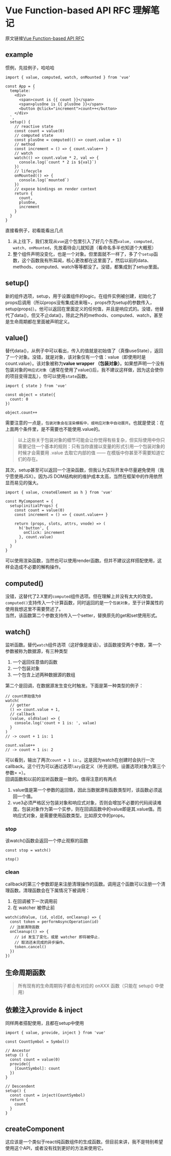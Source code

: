 # Vue Function-based API RFC 理解笔记

原文链接[Vue Function-based API RFC](https://zhuanlan.zhihu.com/p/68477600)<br />

## example
惯例，先挂例子，哈哈哈
``` JS
import { value, computed, watch, onMounted } from 'vue'

const App = {
  template: `
    <div>
      <span>count is {{ count }}</span>
      <span>plusOne is {{ plusOne }}</span>
      <button @click="increment">count++</button>
    </div>
  `,
  setup() {
    // reactive state
    const count = value(0)
    // computed state
    const plusOne = computed(() => count.value + 1)
    // method
    const increment = () => { count.value++ }
    // watch
    watch(() => count.value * 2, val => {
      console.log(`count * 2 is ${val}`)
    })
    // lifecycle
    onMounted(() => {
      console.log(`mounted`)
    })
    // expose bindings on render context
    return {
      count,
      plusOne,
      increment
    }
  }
}
```

直接看例子，初看能看出几点<br />
1. 从上往下，我们发现从`vue`这个包里引入了好几个东西`value, computed, watch, onMounted`，先放着待会儿就知道（看命名多半也知道个大概惹）
2. 整个组件声明没变化，也是一个对象。但里面就不一样了，多了个`setup`函数，这个函数我有所耳闻，核心更改都在这里面了。然后以前的data、methods、computed、watch等等都没了。没错，都集成到了setup里面。

## setup()
新的组件选项，setup，用于设置组件的logic。在组件实例被创建，初始化了props后调用（所以props没有集成进来哦~，props作为setup的参数传入，setup(props)）。他可以返回在里面定义的任何值，并且是响应式的。没错，他替代了data()，但又不止data()，除此之外的methods、computed、watch，甚至是生命周期都在里面被声明定义。

## value()
替代data()，从例子中可以看出，传入的值就是初始值了（真像useState），返回了一个对象。没错，就是对象，该对象仅有一个值：value（即使用时是count.value）。该对象被称为**value wrapper （包装对象）**。如果想声明一个没有包装对象的`响应式对象`（通常在使用了value()后，我不建议这样做，因为这会使你的项目变得混乱），你可以使用`state`函数。

``` JS
import { state } from 'vue'

const object = state({
  count: 0
})

object.count++
```

需要注意的一点是，`包装对象会在渲染模板中，或响应对象中自动展开`。也就是使说：在上面两个条件里，是不需要也不能使用.value的。

>以上这些关于包装对象的细节可能会让你觉得有些复杂，但实际使用中你只需要记住一个基本的规则：只有当你直接以变量的形式引用一个包装对象的时候才会需要用 .value 去取它内部的值 —— 在模版中你甚至不需要知道它们的存在。

其次，setup甚至可以返回一个渲染函数，但我认为实际开发中尽量避免使用（我宁愿使用JSX）。因为JS DOM结构树的维护成本太高，当然在框架中的作用依然显而易见的强大。
``` JS
import { value, createElement as h } from 'vue'

const MyComponent = {
  setup(initialProps) {
    const count = value(0)
    const increment = () => { count.value++ }

    return (props, slots, attrs, vnode) => (
      h('button', {
        onClick: increment
      }, count.value)
    )
  }
}
```
可以使用渲染函数，当然也可以使用render函数。但并不建议这样搭配使用，这样会造成不必要的解构操作。

## computed()
没错，这替代了2.X里的`computed`组件选项。但在理解上并没有太大的改变。`computed()`支持传入一个计算函数，同时返回的是一个`包装对象`，至于计算属性的使用我想这里不需要赘述了。<br />
当然，该函数第二个参数支持传入一个setter，替换原先的get和set使用形式。

## watch()
监听函数。替代`watch`组件选项（这好像是废话）。该函数接受两个参数，第一个参数被称为数据源，有三种类型
1. 一个返回任意值的函数
2. 一个包装对象
3. 一个包含上述两种数据源的数组

第二个是回调，在数据源发生变化时触发。下面是第一种类型的例子：

``` JS
// count原始值为0
watch(
  // getter
  () => count.value + 1,
  // callback
  (value, oldValue) => {
    console.log('count + 1 is: ', value)
  }
)
// -> count + 1 is: 1

count.value++
// -> count + 1 is: 2
```
可以看到，输出了两次`count + 1 is:`。这是因为watch在创建时会执行一次callback。这个行为可以通过选项`lazy`自定义（补充说明，设置选项对象为第三个参数= =）。<br />
回调函数和以前的监听函数是一致的。值得注意的有两点
1. value值是第一个参数的返回值，因此当数据源有函数类型时，该函数必须返回一个值。
2. vue3必须严格区分包装对象和响应式对象，否则会增加不必要的代码阅读难度。包装对象作为第一个实参，则在回调函数中的value即是其.value值。而响应式对象，是需要使用函数类型。比如原文中的props。

### stop
该watch()函数会返回一个停止观察的函数
```JS
const stop = watch()

stop()
```

### clean
callback的第三个参数即是来注册清理操作的函数。调用这个函数可以注册一个清理函数。清理函数会在下属情况下被调用：
1. 在回调被下一次调用前
2. 在 watcher 被停止前

```JS
watch(idValue, (id, oldId, onCleanup) => {
  const token = performAsyncOperation(id)
  // 注册清除函数
  onCleanup(() => {
    // id 发生了变化，或是 watcher 即将被停止.
    // 取消还未完成的异步操作。
    token.cancel()
  })
})
```

## 生命周期函数
> 所有现有的生命周期钩子都会有对应的 onXXX 函数（只能在 setup() 中使用）

## 依赖注入provide & inject
同样两者搭配使用，且都在setup中使用
``` JS
import { value, provide, inject } from 'vue'

const CountSymbol = Symbol()

// Ancestor
setup () {
  const count = value(0)
  provide({
    [CountSymbol]: count
  })
}

// Descendent
setup() {
  const count = inject(CountSymbol)
  return {
    count
  }
}
```

## createComponent
这应该是一个类似于react纯函数组件的生成函数。但目前来讲，我不是特别希望使用这个API，或者没有找到更好的方法来使用它。

